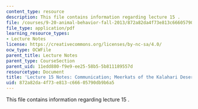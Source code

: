 ```yaml
---
content_type: resource
description: This file contains information regarding lecture 15 .
file: /courses/9-20-animal-behavior-fall-2013/872a82da4f73e813c66605790db9b6a5_MIT9_20F13_Lec15.pdf
file_type: application/pdf
learning_resource_types:
- Lecture Notes
license: https://creativecommons.org/licenses/by-nc-sa/4.0/
ocw_type: OCWFile
parent_title: Lecture Notes
parent_type: CourseSection
parent_uid: 11edd880-f9e9-ee25-58b5-5b811189557d
resourcetype: Document
title: 'Lecture 15 Notes: Communication; Meerkats of the Kalahari Desert'
uid: 872a82da-4f73-e813-c666-05790db9b6a5
---
```

This file contains information regarding lecture 15 .